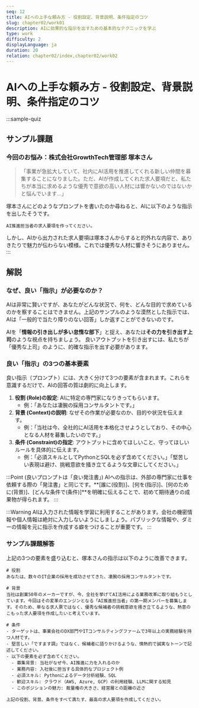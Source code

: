 ```yaml
---
seq: 12
title: AIへの上手な頼み方 - 役割設定、背景説明、条件指定のコツ
slug: chapter02/work01
description: AIに効果的な指示を出すための基本的なテクニックを学ぶ
type: work
difficulty: 2
displayLanguage: ja
duration: 20
relation: chapter02/index,chapter02/work02
---
```


# AIへの上手な頼み方 - 役割設定、背景説明、条件指定のコツ

:::sample-quiz

## サンプル課題

### 今回のお悩み：株式会社GrowthTech管理部 塚本さん
> 「事業が急拡大していて、社内にAI活用を推進してくれる新しい仲間を募集することになりました。ただ、AIが作成してくれた求人要項だと、私たちが本当に求めるような優秀で意欲の高い人材には響かないのではないかと悩んでいます…」

塚本さんにどのようなプロンプトを書いたのか尋ねると、AIに以下のような指示を出したそうです。

```
AI推進担当者の求人要項を作ってください。
```
しかし、AIから出力された求人要項は塚本さんからすると的外れな内容で、ありきたりで魅力が伝わらない模様。これでは優秀な人材に響きそうにありません。
:::

## 解説

### なぜ、良い「指示」が必要なのか？
AIは非常に賢いですが、あなたがどんな状況で、何を、どんな目的で求めているのかを察することはできません。上記のサンプルのような漠然とした指示では、AIは「一般的で当たり障りのない回答」しか返すことができないのです。

AIを「**情報の引き出しが多い怠惰な部下**」と捉え、あなたは**その力を引き出す上司**のような視点を持ちましょう。
良いアウトプットを引き出すには、私たちが「優秀な上司」のように、的確な指示を出す必要があります。

### 良い「指示」の3つの基本要素
良い指示（プロンプト）には、大きく分けて3つの要素が含まれます。これらを意識するだけで、AIの回答の質は劇的に向上します。

1.  **役割 (Role)の設定**: AIに特定の専門家になりきってもらいます。
    * 例：「あなたは凄腕の採用コンサルタントです。」
2.  **背景 (Context)の説明**: なぜその作業が必要なのか、目的や状況を伝えます。
    * 例：「当社は今、全社的にAI活用を本格化させようとしており、その中心となる人材を募集したいのです。」
3.  **条件 (Constraint)の指定**: アウトプットに含めてほしいこと、守ってほしいルールを具体的に伝えます。
    * 例：「必須スキルとしてPythonとSQLを必ず含めてください。」「堅苦しい表現は避け、挑戦意欲を掻き立てるような文章にしてください。」

:::Point
(良いプロンプトは「良い発注書」)
AIへの指示は、外部の専門家に仕事を依頼する際の「発注書」と同じです。**[誰に(役割)]、[何を(指示)]、[何のために(背景)]、[どんな条件で(条件)]**を明確に伝えることで、初めて期待通りの成果物が得られます。
:::

:::Warning
AIは入力された情報を学習に利用することがあります。会社の機密情報や個人情報は絶対に入力しないようにしましょう。パブリックな情報や、ダミーの情報を元に指示を作成する癖をつけることが重要です。
:::

### サンプル課題解答
上記の3つの要素を盛り込むと、塚本さんの指示は以下のように改善できます。

```
# 役割
あなたは、数々のIT企業の採用を成功させてきた、凄腕の採用コンサルタントです。

# 背景
当社は創業50年のメーカーですが、今、全社を挙げてAI活用による業務改革に取り組もうとしています。今回はその変革のエンジンとなる「AI推進担当者」の第一期メンバーを募集します。そのため、単なる求人票ではなく、優秀な候補者の挑戦意欲を掻き立てるような、熱意のこもった求人要項を作成したいと考えています。

# 条件
- ターゲットは、事業会社のDX部門やITコンサルティングファームで3年以上の実務経験を持つ人材です。
- 堅苦しい「ですます調」ではなく、候補者に語りかけるような、情熱的で誠実なトーンで記述してください。
- 以下の要素を必ず含めてください。
  - 募集背景: 当社がなぜ今、AI推進に力を入れるのか
  - 業務内容: 入社後に担当する具体的なプロジェクト例
  - 必須スキル: Pythonによるデータ分析経験、SQL
  - 歓迎スキル: クラウド（AWS, Azure, GCP）の利用経験、LLMに関する知見
  - このポジションの魅力: 裁量権の大きさ、経営層との距離の近さ

上記の役割、背景、条件をすべて満たす、最高の求人要項を作成してください。
```
